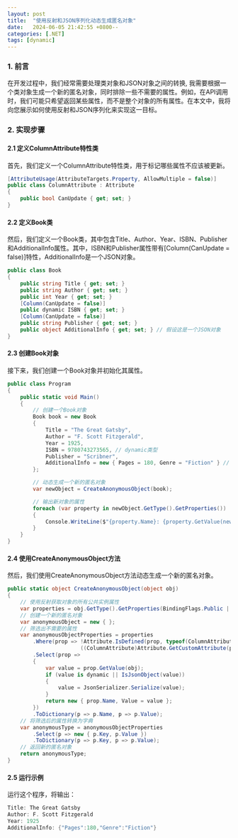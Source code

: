 ```yaml
---
layout: post
title:  "使用反射和JSON序列化动态生成匿名对象"
date:   2024-06-05 21:42:55 +0800--
categories: [.NET]
tags: [dynamic]  
---
```


### 1. 前言

在开发过程中，我们经常需要处理类对象和JSON对象之间的转换, 我需要根据一个类对象生成一个新的匿名对象，同时排除一些不需要的属性。例如，在API调用时，我们可能只希望返回某些属性，而不是整个对象的所有属性。在本文中，我将向您展示如何使用反射和JSON序列化来实现这一目标。

### 2. 实现步骤

#### 2.1 定义ColumnAttribute特性类

首先，我们定义一个ColumnAttribute特性类，用于标记哪些属性不应该被更新。

```csharp
[AttributeUsage(AttributeTargets.Property, AllowMultiple = false)]
public class ColumnAttribute : Attribute
{
    public bool CanUpdate { get; set; }
}
```

#### 2.2 定义Book类

然后，我们定义一个Book类，其中包含Title、Author、Year、ISBN、Publisher和AdditionalInfo属性。其中，ISBN和Publisher属性带有[Column(CanUpdate = false)]特性，AdditionalInfo是一个JSON对象。

```csharp
public class Book
{
    public string Title { get; set; }
    public string Author { get; set; }
    public int Year { get; set; }
    [Column(CanUpdate = false)]
    public dynamic ISBN { get; set; }
    [Column(CanUpdate = false)]
    public string Publisher { get; set; }
    public object AdditionalInfo { get; set; } // 假设这是一个JSON对象
}
```

#### 2.3 创建Book对象

接下来，我们创建一个Book对象并初始化其属性。

```csharp
public class Program
{
    public static void Main()
    {
        // 创建一个Book对象
        Book book = new Book
        {
            Title = "The Great Gatsby",
            Author = "F. Scott Fitzgerald",
            Year = 1925,
            ISBN = 9780743273565, // dynamic类型
            Publisher = "Scribner",
            AdditionalInfo = new { Pages = 180, Genre = "Fiction" } // JSON对象
        };

        // 动态生成一个新的匿名对象
        var newObject = CreateAnonymousObject(book);

        // 输出新对象的属性
        foreach (var property in newObject.GetType().GetProperties())
        {
            Console.WriteLine($"{property.Name}: {property.GetValue(newObject)}");
        }
    }
}
```

#### 2.4 使用CreateAnonymousObject方法

然后，我们使用CreateAnonymousObject方法动态生成一个新的匿名对象。

```csharp
public static object CreateAnonymousObject(object obj)
{
    // 使用反射获取对象的所有公共实例属性
    var properties = obj.GetType().GetProperties(BindingFlags.Public | BindingFlags.Instance);
    // 创建一个新的匿名对象
    var anonymousObject = new { };
    // 筛选出不需要的属性
    var anonymousObjectProperties = properties
        .Where(prop => !Attribute.IsDefined(prop, typeof(ColumnAttribute)) ||
                       ((ColumnAttribute)Attribute.GetCustomAttribute(prop, typeof(ColumnAttribute))).CanUpdate)
        .Select(prop =>
        {
            var value = prop.GetValue(obj);
            if (value is dynamic || IsJsonObject(value))
            {
                value = JsonSerializer.Serialize(value);
            }
            return new { prop.Name, Value = value };
        })
        .ToDictionary(p => p.Name, p => p.Value);
    // 将筛选后的属性转换为字典
    var anonymousType = anonymousObjectProperties
        .Select(p => new { p.Key, p.Value })
        .ToDictionary(p => p.Key, p => p.Value);
    // 返回新的匿名对象
    return anonymousType;
}
```

#### 2.5 运行示例

运行这个程序，将输出：

```csharp
Title: The Great Gatsby
Author: F. Scott Fitzgerald
Year: 1925
AdditionalInfo: {"Pages":180,"Genre":"Fiction"}
```
